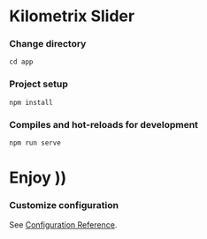 # Kilometrix Slider

### Change directory
```
cd app
```

### Project setup
```
npm install
```

### Compiles and hot-reloads for development
```
npm run serve
```

# Enjoy ))

### Customize configuration
See [Configuration Reference](https://cli.vuejs.org/config/).
